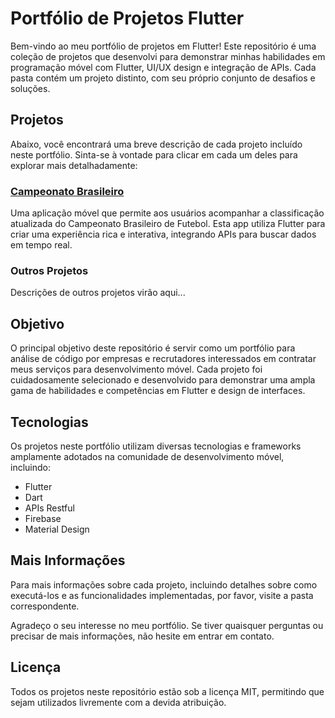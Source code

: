 # Portfólio de Projetos Flutter
Bem-vindo ao meu portfólio de projetos em Flutter! Este repositório é uma coleção de projetos que desenvolvi para demonstrar minhas habilidades em programação móvel com Flutter, UI/UX design e integração de APIs. Cada pasta contém um projeto distinto, com seu próprio conjunto de desafios e soluções.

## Projetos
Abaixo, você encontrará uma breve descrição de cada projeto incluído neste portfólio. Sinta-se à vontade para clicar em cada um deles para explorar mais detalhadamente:

### [Campeonato Brasileiro](./campeonato_brasileiro)
Uma aplicação móvel que permite aos usuários acompanhar a classificação atualizada do Campeonato Brasileiro de Futebol. Esta app utiliza Flutter para criar uma experiência rica e interativa, integrando APIs para buscar dados em tempo real.

### Outros Projetos
Descrições de outros projetos virão aqui...

## Objetivo
O principal objetivo deste repositório é servir como um portfólio para análise de código por empresas e recrutadores interessados em contratar meus serviços para desenvolvimento móvel. Cada projeto foi cuidadosamente selecionado e desenvolvido para demonstrar uma ampla gama de habilidades e competências em Flutter e design de interfaces.

## Tecnologias
Os projetos neste portfólio utilizam diversas tecnologias e frameworks amplamente adotados na comunidade de desenvolvimento móvel, incluindo:

- Flutter
- Dart
- APIs Restful
- Firebase
- Material Design

## Mais Informações
Para mais informações sobre cada projeto, incluindo detalhes sobre como executá-los e as funcionalidades implementadas, por favor, visite a pasta correspondente.

Agradeço o seu interesse no meu portfólio. Se tiver quaisquer perguntas ou precisar de mais informações, não hesite em entrar em contato.

## Licença
Todos os projetos neste repositório estão sob a licença MIT, permitindo que sejam utilizados livremente com a devida atribuição.